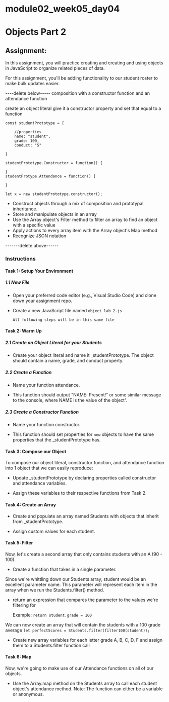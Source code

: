 # module02_week05_day04

# Objects Part 2

## Assignment: 

In this assignment, you will practice creating and creating and using objects in JavaScript to organize related pieces of data.

For this assignment, you'll be adding functionality to our student roster to make bulk updates easier.

----delete below-----
composition with a constructor function and an attendance function

create an object literal
give it a constructor property and set that equal to a function

    const studentPrototype = {

        //properties
        name: "student",
        grade: 100,
        conduct: "S"

    }

    studentPrototype.Constructor = function() {

    }
    studentProtype.Attendance = function() {

    }

    let x = new studentPrototype.constructor();

- Construct objects through a mix of composition and prototypal inheritance.
- Store and manipulate objects in an array
- Use the Array object's Filter method to filter an array to find an object with a specific value
- Apply actions to every array item with the Array object's Map method
- Recognize JSON notation

-------delete above------

### Instructions

#### Task 1: Setup Your Environment

##### 1.1 New File

- Open your preferred code editor (e.g., Visual Studio Code) and clone down your assignment repo.

- Create a new JavaScript file named `object_lab_2.js`

    ```All following steps will be in this same file```

#### Task 2: Warm Up

##### 2.1 Create an Object Literal for your Students

- Create your object literal and name it _studentPrototype. The object should contain a name, grade, and conduct property.

##### 2.2 Create a Function

- Name your function attendance.

- This function should output "NAME: Present!" or some similar message to the console, where NAME is the value of the object'.

##### 2.3 Create a Constructor Function

- Name your function constructor.

- This function should set properties for `new` objects to have the same properties that the _studentPrototype has.

#### Task 3: Compose our Object

To compose our object literal, constructor function, and attendance function into 1 object that we can easily reproduce:

- Update _studentPrototype by declaring properties called constructor and attendance variables.

- Assign these variables to their respective functions from Task 2.

#### Task 4: Create an Array

- Create and populate an array named Students with objects that inherit from _studentPrototype.

- Assign custom values for each student.

#### Task 5: Filter

Now, let's create a second array that only contains students with an A (90 - 100).

- Create a function that takes in a single parameter. 

Since we're whittling down our Students array, student would be an excellent parameter name. This parameter will represent each item in the array when we run the Students.filter() method.

- return an expression that compares the parameter to the values we're filtering for

   Example: ```return student.grade = 100```

We can now create an array that will contain the students with a 100 grade average 
    ```let perfectScores = Students.filter(filter100(student));```

- Create new array variables for each letter grade A, B, C, D, F and assign them to a Students.filter function call


#### Task 6: Map

Now, we're going to make use of our Attendance functions on all of our objects. 

- Use the Array.map method on the Students array to call each student object's attendance method.
    Note: The function can either be a variable or anonymous.

